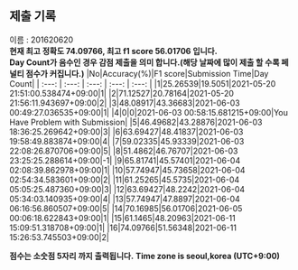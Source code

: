 


  
## 제출 기록  
이름 : 201620620  
**현재 최고 정확도 74.09766, 최고 f1 score 56.01706 입니다.**  
**Day Count가 음수인 경우 감점 제출을 의미 합니다.(해당 날짜에 많이 제출 할 수록 페널티 점수가 커집니다.)**
|No|Accuracy(%)|F1 score|Submission Time|Day Count|
| :---: | :---: | :---: | :---: | :---: |
|1|25.26539|19.5051|2021-05-20 21:51:00.538474+09:00|1|
|2|71.12527|20.78164|2021-05-20 21:56:11.943697+09:00|2|
|3|48.08917|43.36683|2021-06-03 00:49:27.036535+09:00|1|
|4|0|0|2021-06-03 00:58:15.681215+09:00|You Have Problem with Submission|
|5|46.49682|43.28876|2021-06-03 18:36:25.269642+09:00|3|
|6|63.69427|48.41837|2021-06-03 19:58:49.883874+09:00|4|
|7|59.02335|45.93339|2021-06-03 22:08:26.870706+09:00|5|
|8|51.4862|46.76707|2021-06-03 23:25:25.288614+09:00|-1|
|9|65.81741|45.57401|2021-06-04 02:08:39.862978+09:00|1|
|10|57.74947|45.73658|2021-06-04 02:54:34.583601+09:00|2|
|11|61.25265|45.5735|2021-06-04 05:05:25.487360+09:00|3|
|12|63.69427|48.2242|2021-06-04 05:34:03.140935+09:00|4|
|13|57.74947|47.8897|2021-06-04 06:16:56.860507+09:00|5|
|14|70.16985|56.01706|2021-06-05 00:06:18.622843+09:00|1|
|15|61.1465|48.20963|2021-06-11 15:09:51.318708+09:00|1|
|16|74.09766|51.56348|2021-06-11 15:26:53.745503+09:00|2|


**점수는 소숫점 5자리 까지 출력됩니다.**
**Time zone is seoul,korea (UTC+9:00)**
